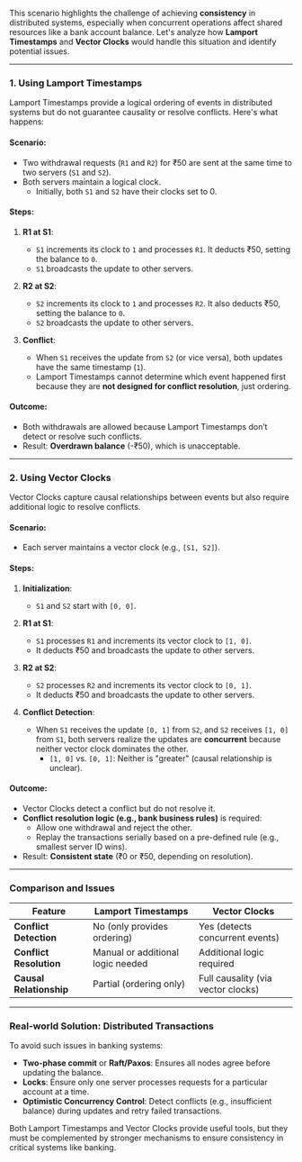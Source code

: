 This scenario highlights the challenge of achieving **consistency** in distributed systems, especially when concurrent operations affect shared resources like a bank account balance. Let's analyze how **Lamport Timestamps** and **Vector Clocks** would handle this situation and identify potential issues.

---

### **1. Using Lamport Timestamps**
Lamport Timestamps provide a logical ordering of events in distributed systems but do not guarantee causality or resolve conflicts. Here's what happens:

#### **Scenario**:
- Two withdrawal requests (`R1` and `R2`) for ₹50 are sent at the same time to two servers (`S1` and `S2`).
- Both servers maintain a logical clock. 
  - Initially, both `S1` and `S2` have their clocks set to 0.

#### **Steps**:
1. **R1 at S1**:
   - `S1` increments its clock to `1` and processes `R1`. It deducts ₹50, setting the balance to `0`.
   - `S1` broadcasts the update to other servers.

2. **R2 at S2**:
   - `S2` increments its clock to `1` and processes `R2`. It also deducts ₹50, setting the balance to `0`.
   - `S2` broadcasts the update to other servers.

3. **Conflict**:
   - When `S1` receives the update from `S2` (or vice versa), both updates have the same timestamp (`1`).
   - Lamport Timestamps cannot determine which event happened first because they are **not designed for conflict resolution**, just ordering.

#### **Outcome**:
- Both withdrawals are allowed because Lamport Timestamps don’t detect or resolve such conflicts.
- Result: **Overdrawn balance** (-₹50), which is unacceptable.

---

### **2. Using Vector Clocks**
Vector Clocks capture causal relationships between events but also require additional logic to resolve conflicts.

#### **Scenario**:
- Each server maintains a vector clock (e.g., `[S1, S2]`).

#### **Steps**:
1. **Initialization**:
   - `S1` and `S2` start with `[0, 0]`.

2. **R1 at S1**:
   - `S1` processes `R1` and increments its vector clock to `[1, 0]`.
   - It deducts ₹50 and broadcasts the update to other servers.

3. **R2 at S2**:
   - `S2` processes `R2` and increments its vector clock to `[0, 1]`.
   - It deducts ₹50 and broadcasts the update to other servers.

4. **Conflict Detection**:
   - When `S1` receives the update `[0, 1]` from `S2`, and `S2` receives `[1, 0]` from `S1`, both servers realize the updates are **concurrent** because neither vector clock dominates the other.
     - `[1, 0]` vs. `[0, 1]`: Neither is "greater" (causal relationship is unclear).

#### **Outcome**:
- Vector Clocks detect a conflict but do not resolve it.
- **Conflict resolution logic (e.g., bank business rules)** is required:
  - Allow one withdrawal and reject the other.
  - Replay the transactions serially based on a pre-defined rule (e.g., smallest server ID wins).
- Result: **Consistent state** (₹0 or ₹50, depending on resolution).

---

### **Comparison and Issues**
| Feature                  | Lamport Timestamps                 | Vector Clocks                        |
|--------------------------|-------------------------------------|---------------------------------------|
| **Conflict Detection**   | No (only provides ordering)         | Yes (detects concurrent events)      |
| **Conflict Resolution**  | Manual or additional logic needed   | Additional logic required            |
| **Causal Relationship**  | Partial (ordering only)             | Full causality (via vector clocks)   |

---

### **Real-world Solution: Distributed Transactions**
To avoid such issues in banking systems:
- **Two-phase commit** or **Raft/Paxos**: Ensures all nodes agree before updating the balance.
- **Locks**: Ensure only one server processes requests for a particular account at a time.
- **Optimistic Concurrency Control**: Detect conflicts (e.g., insufficient balance) during updates and retry failed transactions.

Both Lamport Timestamps and Vector Clocks provide useful tools, but they must be complemented by stronger mechanisms to ensure consistency in critical systems like banking.
